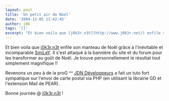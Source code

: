 ```yaml
---
layout: post
title: 'Un petit air de Noel'
date: '2004-12-05 11:42:45'
author: j0k
tags: '[]'
excerpt: "Et bien voila que [j0k3r.n3t](http://www.j0k3r.net/) enfile son manteau de Noël grâce à l'inévitable et incomparable [SmiLeY](http://www.dream-create.com).     \nIl s'est attaqué à la bannière du site et du forum pour les transformer au goût de Noël. Je trouve personnellement le résultat tout simplement magnifique"
---
```


Et bien voila que [j0k3r.n3t](http://www.j0k3r.net/) enfile son manteau de Noël grâce à l'inévitable et incomparable [SmiLeY](http://www.dream-create.com).
Il s'est attaqué à la bannière du site et du forum pour les transformer au goût de Noël. Je trouve personnellement le résultat tout simplement magnifique !!

Revenons un peu à de la proG ^^   [JDN Développeurs](http://developpeur.journaldunet.com/tutoriel/php/0411202-php-envoyer-email-avec-image-et-texte-via-gd-1.shtml) a fait un tuto fort sympatique sur l'envoi de carte postal via PHP (en utilisant la librairie GD et l'extension Mail de PEAR).

Bonne journée @ [j0k3r.n3t](http://www.j0k3r.net/) !
